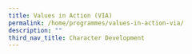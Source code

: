 ```yaml
---
title: Values in Action (VIA)
permalink: /home/programmes/values-in-action-via/
description: ""
third_nav_title: Character Development
---
```

